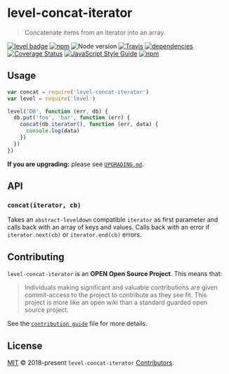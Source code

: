 # level-concat-iterator

> Concatenate items from an iterator into an array.

[![level badge][level-badge]](https://github.com/level/awesome)
[![npm](https://img.shields.io/npm/v/level-concat-iterator.svg)](https://www.npmjs.com/package/level-concat-iterator)
![Node version](https://img.shields.io/node/v/level-concat-iterator.svg)
[![Travis](https://img.shields.io/travis/Level/concat-iterator.svg)](http://travis-ci.org/Level/concat-iterator)
[![dependencies](https://david-dm.org/Level/level-concat-iterator.svg)](https://david-dm.org/level/level-concat-iterator)
[![Coverage Status](https://coveralls.io/repos/github/Level/concat-iterator/badge.svg)](https://coveralls.io/github/Level/concat-iterator)
[![JavaScript Style Guide](https://img.shields.io/badge/code_style-standard-brightgreen.svg)](https://standardjs.com)
[![npm](https://img.shields.io/npm/dm/level-concat-iterator.svg)](https://www.npmjs.com/package/level-concat-iterator)

## Usage

```js
var concat = require('level-concat-iterator')
var level = require('level')

level('DB', function (err, db) {
  db.put('foo', 'bar', function (err) {
    concat(db.iterator(), function (err, data) {
      console.log(data)
    })
  })
})
```

**If you are upgrading:** please see [`UPGRADING.md`](UPGRADING.md).

## API

### `concat(iterator, cb)`

Takes an `abstract-leveldown` compatible `iterator` as first parameter and calls back with an array of keys and values. Calls back with an error if `iterator.next(cb)` or `iterator.end(cb)` errors.

## Contributing

`level-concat-iterator` is an **OPEN Open Source Project**. This means that:

> Individuals making significant and valuable contributions are given commit-access to the project to contribute as they see fit. This project is more like an open wiki than a standard guarded open source project.

See the [`contribution guide`](https://github.com/Level/community/blob/master/CONTRIBUTING.md) file for more details.

## License

[MIT](./LICENSE.md) © 2018-present `level-concat-iterator` [Contributors](./CONTRIBUTORS.md).

[level-badge]: http://leveldb.org/img/badge.svg
